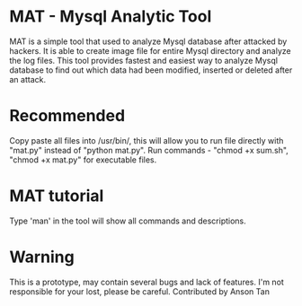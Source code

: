 # MAT - Mysql Analytic Tool

MAT is a simple tool that used to analyze Mysql database after attacked by hackers. It is able to create image file for entire Mysql directory and analyze the log files. This tool provides fastest and easiest way to analyze Mysql database to find out which data had been modified, inserted or deleted after an attack. 

# Recommended
Copy paste all files into /usr/bin/, this will allow you to run file directly with "mat.py" instead of "python mat.py". Run commands - "chmod +x sum.sh", "chmod +x mat.py" for executable files. 

# MAT tutorial
Type 'man' in the tool will show all commands and descriptions. 

# Warning
This is a prototype, may contain several bugs and lack of features. I'm not responsible for your lost, please be careful.
Contributed by Anson Tan
